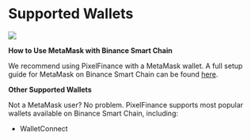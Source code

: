 # Supported Wallets

![](../../.gitbook/assets/pixel\_docs08.png)

**How to Use MetaMask with Binance Smart Chain**

We recommend using PixelFinance with a MetaMask wallet. A full setup guide for MetaMask on Binance Smart Chain can be found [here](https://docs.binance.org/smart-chain/wallet/metamask.html).

**Other Supported Wallets**

Not a MetaMask user? No problem. PixelFinance supports most popular wallets available on Binance Smart Chain, including:

* WalletConnect
